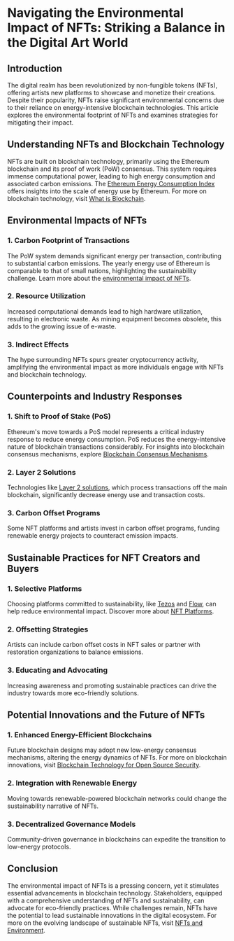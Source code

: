 # Navigating the Environmental Impact of NFTs: Striking a Balance in the Digital Art World

## Introduction

The digital realm has been revolutionized by non-fungible tokens (NFTs), offering artists new platforms to showcase and monetize their creations. Despite their popularity, NFTs raise significant environmental concerns due to their reliance on energy-intensive blockchain technologies. This article explores the environmental footprint of NFTs and examines strategies for mitigating their impact.

## Understanding NFTs and Blockchain Technology

NFTs are built on blockchain technology, primarily using the Ethereum blockchain and its proof of work (PoW) consensus. This system requires immense computational power, leading to high energy consumption and associated carbon emissions. The [Ethereum Energy Consumption Index](https://digiconomist.net/ethereum-energy-consumption) offers insights into the scale of energy use by Ethereum. For more on blockchain technology, visit [What is Blockchain](https://www.license-token.com/wiki/what-is-blockchain).

## Environmental Impacts of NFTs

### 1. Carbon Footprint of Transactions

The PoW system demands significant energy per transaction, contributing to substantial carbon emissions. The yearly energy use of Ethereum is comparable to that of small nations, highlighting the sustainability challenge. Learn more about the [environmental impact of NFTs](https://www.license-token.com/wiki/nf-ts-environmental-impact).

### 2. Resource Utilization

Increased computational demands lead to high hardware utilization, resulting in electronic waste. As mining equipment becomes obsolete, this adds to the growing issue of e-waste.

### 3. Indirect Effects

The hype surrounding NFTs spurs greater cryptocurrency activity, amplifying the environmental impact as more individuals engage with NFTs and blockchain technology.

## Counterpoints and Industry Responses

### 1. Shift to Proof of Stake (PoS)

Ethereum's move towards a PoS model represents a critical industry response to reduce energy consumption. PoS reduces the energy-intensive nature of blockchain transactions considerably. For insights into blockchain consensus mechanisms, explore [Blockchain Consensus Mechanisms](https://www.license-token.com/wiki/blockchain-consensus-mechanisms).

### 2. Layer 2 Solutions

Technologies like [Layer 2 solutions](https://ethereum.org/en/developers/docs/layer-2-scaling/), which process transactions off the main blockchain, significantly decrease energy use and transaction costs.

### 3. Carbon Offset Programs

Some NFT platforms and artists invest in carbon offset programs, funding renewable energy projects to counteract emission impacts.

## Sustainable Practices for NFT Creators and Buyers

### 1. Selective Platforms

Choosing platforms committed to sustainability, like [Tezos](https://tezos.com) and [Flow](https://www.onflow.org), can help reduce environmental impact. Discover more about [NFT Platforms](https://www.license-token.com/wiki/nft-platforms).

### 2. Offsetting Strategies

Artists can include carbon offset costs in NFT sales or partner with restoration organizations to balance emissions.

### 3. Educating and Advocating

Increasing awareness and promoting sustainable practices can drive the industry towards more eco-friendly solutions.

## Potential Innovations and the Future of NFTs

### 1. Enhanced Energy-Efficient Blockchains

Future blockchain designs may adopt new low-energy consensus mechanisms, altering the energy dynamics of NFTs. For more on blockchain innovations, visit [Blockchain Technology for Open Source Security](https://www.license-token.com/wiki/blockchain-technology-for-open-source-security).

### 2. Integration with Renewable Energy

Moving towards renewable-powered blockchain networks could change the sustainability narrative of NFTs.

### 3. Decentralized Governance Models

Community-driven governance in blockchains can expedite the transition to low-energy protocols.

## Conclusion

The environmental impact of NFTs is a pressing concern, yet it stimulates essential advancements in blockchain technology. Stakeholders, equipped with a comprehensive understanding of NFTs and sustainability, can advocate for eco-friendly practices. While challenges remain, NFTs have the potential to lead sustainable innovations in the digital ecosystem. For more on the evolving landscape of sustainable NFTs, visit [NFTs and Environment](https://www.forbes.com/sites/robertanthonypejman/2021/09/07/why-nfts-are-one-of-the-most-important-innovations-of-the-century/?sh=6febab4a2c6d).